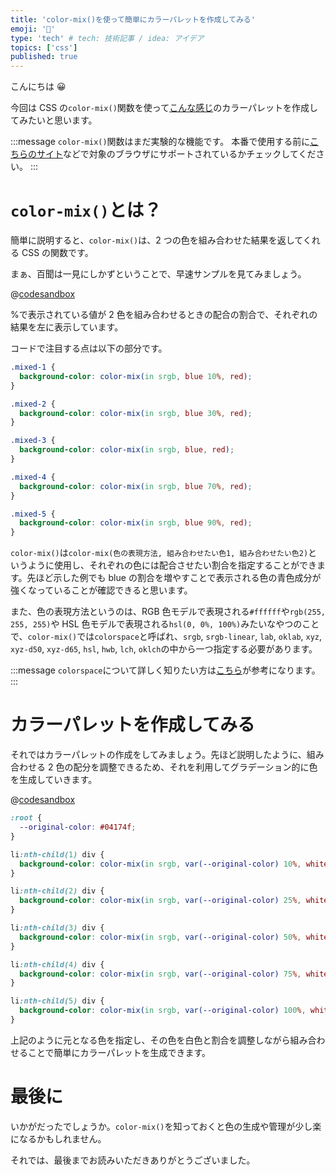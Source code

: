 ```yaml
---
title: 'color-mix()を使って簡単にカラーパレットを作成してみる'
emoji: '🎨'
type: 'tech' # tech: 技術記事 / idea: アイデア
topics: ['css']
published: true
---
```


こんにちは 😀

今回は CSS の`color-mix()`関数を使って[こんな感じ](https://tailwindcss.com/docs/customizing-colors#default-color-palette)のカラーパレットを作成してみたいと思います。

:::message
`color-mix()`関数はまだ実験的な機能です。
本番で使用する前に[こちらのサイト](https://caniuse.com/mdn-css_types_color_color-mix)などで対象のブラウザにサポートされているかチェックしてください。
:::

# `color-mix()`とは？

簡単に説明すると、`color-mix()`は、2 つの色を組み合わせた結果を返してくれる CSS の関数です。

まぁ、百聞は一見にしかずということで、早速サンプルを見てみましょう。

@[codesandbox](https://codesandbox.io/embed/lzls6h?view=preview&module=%2Findex.html)

%で表示されている値が 2 色を組み合わせるときの配合の割合で、それぞれの結果を左に表示しています。

コードで注目する点は以下の部分です。

```css:styles.css
.mixed-1 {
  background-color: color-mix(in srgb, blue 10%, red);
}

.mixed-2 {
  background-color: color-mix(in srgb, blue 30%, red);
}

.mixed-3 {
  background-color: color-mix(in srgb, blue, red);
}

.mixed-4 {
  background-color: color-mix(in srgb, blue 70%, red);
}

.mixed-5 {
  background-color: color-mix(in srgb, blue 90%, red);
}

```

`color-mix()`は`color-mix(色の表現方法, 組み合わせたい色1, 組み合わせたい色2)`というように使用し、それぞれの色には配合させたい割合を指定することができます。先ほど示した例でも blue の割合を増やすことで表示される色の青色成分が強くなっていることが確認できると思います。

また、色の表現方法というのは、RGB 色モデルで表現される`#ffffff`や`rgb(255, 255, 255)`や HSL 色モデルで表現される`hsl(0, 0%, 100%)`みたいなやつのことで、`color-mix()`では`colorspace`と呼ばれ、`srgb`, `srgb-linear`, `lab`, `oklab`, `xyz`, `xyz-d50`, `xyz-d65`, `hsl`, `hwb`, `lch`, `oklch`の中から一つ指定する必要があります。

:::message
`colorspace`について詳しく知りたい方は[こちら](https://developer.mozilla.org/ja/docs/Web/CSS/color_value)が参考になります。
:::

# カラーパレットを作成してみる

それではカラーパレットの作成をしてみましょう。先ほど説明したように、組み合わせる 2 色の配分を調整できるため、それを利用してグラデーション的に色を生成していきます。

@[codesandbox](https://codesandbox.io/embed/prod-wind-4hkljf?fontsize=14&hidenavigation=1&theme=dark)

```css:style.css
:root {
  --original-color: #04174f;
}

li:nth-child(1) div {
  background-color: color-mix(in srgb, var(--original-color) 10%, white);
}

li:nth-child(2) div {
  background-color: color-mix(in srgb, var(--original-color) 25%, white);
}

li:nth-child(3) div {
  background-color: color-mix(in srgb, var(--original-color) 50%, white);
}

li:nth-child(4) div {
  background-color: color-mix(in srgb, var(--original-color) 75%, white);
}

li:nth-child(5) div {
  background-color: color-mix(in srgb, var(--original-color) 100%, white);
}
```

上記のように元となる色を指定し、その色を白色と割合を調整しながら組み合わせることで簡単にカラーパレットを生成できます。

# 最後に

いかがだったでしょうか。`color-mix()`を知っておくと色の生成や管理が少し楽になるかもしれません。

それでは、最後までお読みいただきありがとうございました。
